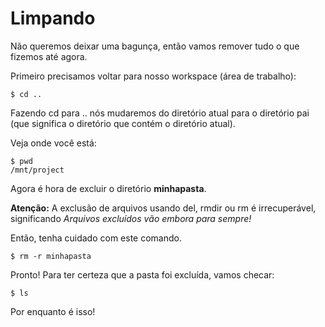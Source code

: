 # Limpando

Não queremos deixar uma bagunça, então vamos remover tudo o que fizemos até agora.

Primeiro precisamos voltar para nosso workspace \(área de trabalho\):

```text
$ cd ..
```

Fazendo cd para .. nós mudaremos do diretório atual para o diretório pai \(que significa o diretório que contém o diretório atual\).

Veja onde você está:

```text
$ pwd
/mnt/project
```

Agora é hora de excluir o diretório **minhapasta**.

**Atenção:** A exclusão de arquivos usando del, rmdir ou rm é irrecuperável, significando _Arquivos excluídos vão embora para sempre!_

Então, tenha cuidado com este comando.

```text
$ rm -r minhapasta
```

Pronto! Para ter certeza que a pasta foi excluída, vamos checar:

```text
$ ls
```

Por enquanto é isso!

